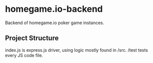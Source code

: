 # homegame.io-backend

Backend of homegame.io poker game instances.

## Project Structure
index.js is express.js driver, using logic mostly found in /src. /test tests every JS code file.
